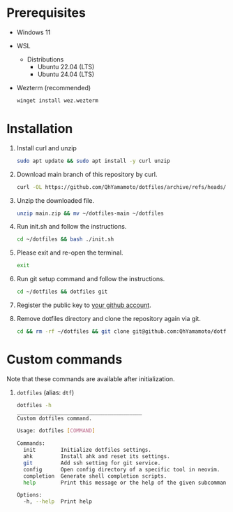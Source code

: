 # Prerequisites

- Windows 11

- WSL

  - Distributions
    - Ubuntu 22.04 (LTS)
    - Ubuntu 24.04 (LTS)

- Wezterm (recommended)

  ```sh
  winget install wez.wezterm
  ```

# Installation

1. Install curl and unzip

   ```sh
   sudo apt update && sudo apt install -y curl unzip
   ```

2. Download main branch of this repository by curl.

   ```sh
   curl -OL https://github.com/QhYamamoto/dotfiles/archive/refs/heads/main.zip
   ```

3. Unzip the downloaded file.

   ```sh
   unzip main.zip && mv ~/dotfiles-main ~/dotfiles
   ```

4. Run init.sh and follow the instructions.

   ```sh
   cd ~/dotfiles && bash ./init.sh
   ```

5. Please exit and re-open the terminal.

   ```sh
   exit
   ```

6. Run git setup command and follow the instructions.

   ```sh
   cd ~/dotfiles && dotfiles git
   ```

7. Register the public key to [your github account](https://github.com/settings/keys).

8. Remove dotfiles directory and clone the repository again via git.

   ```sh
   cd && rm -rf ~/dotfiles && git clone git@github.com:QhYamamoto/dotfiles.git
   ```

# Custom commands

Note that these commands are available after initialization.

1. `dotfiles` (alias: `dtf`)

   ```sh
   dotfiles -h
   ________________________________________
   Custom dotfiles command.

   Usage: dotfiles [COMMAND]

   Commands:
     init        Initialize dotfiles settings.
     ahk         Install ahk and reset its settings.
     git         Add ssh setting for git service.
     config      Open config directory of a specific tool in neovim.
     completion  Generate shell completion scripts.
     help        Print this message or the help of the given subcommand(s)

   Options:
     -h, --help  Print help
   ```
